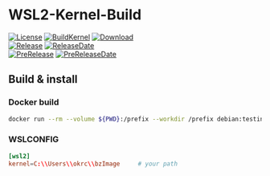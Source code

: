 # WSL2-Kernel-Build

[![License][1]][LICENSE]
[![BuildKernel][2]][3]
[![Download][4]][RELEASE]  
[![Release][5]][RELEASE]
[![ReleaseDate][7]][RELEASE]  
[![PreRelease][6]][RELEASE]
[![PreReleaseDate][8]][RELEASE]

## Build & install

### **Docker build**

``` sh
docker run --rm --volume ${PWD}:/prefix --workdir /prefix debian:testing-slim bash ./build-kernel.sh
```

### **WSLCONFIG**

``` conf
[wsl2]
kernel=C:\\Users\\okrc\\bzImage     # your path
```

[1]: https://img.shields.io/github/license/okrc/WSL2-Kernel-Build
[2]: https://img.shields.io/github/workflow/status/okrc/WSL2-Kernel-Build/Build%20kernel?label=Build%20kernel
[3]: https://github.com/okrc/WSL2-Kernel-Build/actions/workflows/build-kernel.yml
[4]: https://img.shields.io/github/downloads/okrc/WSL2-Kernel-Build/total
[5]: https://img.shields.io/github/v/release/okrc/WSL2-Kernel-Build?display_name=release&sort=date
[6]: https://img.shields.io/github/v/release/okrc/WSL2-Kernel-Build?display_name=release&include_prereleases&label=pre-release&sort=date
[7]: https://img.shields.io/github/release-date/okrc/WSL2-Kernel-Build
[8]: https://img.shields.io/github/release-date-pre/okrc/WSL2-Kernel-Build?label=pre-release-date

[LICENSE]: LICENSE
[RELEASE]: https://github.com/okrc/WSL2-Kernel-Build/releases
[WSL2-Linux-Kernel REPO]: https://github.com/microsoft/WSL2-Linux-Kernel
[The-Linux-Kernel REPO]: https://www.kernel.org
